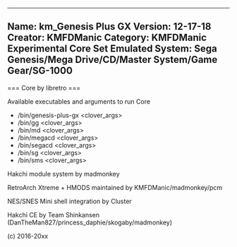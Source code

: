 -----------------------
Name: km_Genesis Plus GX
Version: 12-17-18
Creator: KMFDManic
Category: KMFDManic Experimental Core Set
Emulated System: Sega Genesis/Mega Drive/CD/Master System/Game Gear/SG-1000
-----------------------
=== Core by libretro ===

Available executables and arguments to run Core
- /bin/genesis-plus-gx <rom> <clover_args>
- /bin/gg <rom> <clover_args>
- /bin/md <rom> <clover_args>
- /bin/megacd <rom> <clover_args>
- /bin/segacd <rom> <clover_args>
- /bin/sg <rom> <clover_args>
- /bin/sms <rom> <clover_args>

Hakchi module system by madmonkey

RetroArch Xtreme + HMODS maintained by KMFDManic/madmonkey/pcm

NES/SNES Mini shell integration by Cluster

Hakchi CE by Team Shinkansen (DanTheMan827/princess_daphie/skogaby/madmonkey)

(c) 2016-20xx
